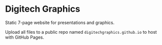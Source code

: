 # Digitech Graphics

Static 7-page website for presentations and graphics.

Upload all files to a public repo named `digitechgraphics.github.io` to host with GitHub Pages.
